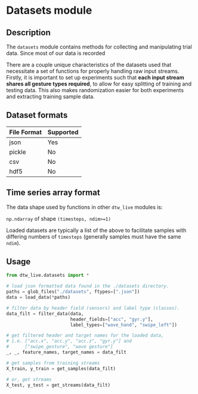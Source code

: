 # Datasets module

## Description

The `datasets` module contains methods for collecting and manipulating trial data. Since most of our data is recorded 

There are a couple unique characteristics of the datasets used that necessitate a set of functions for properly handling raw input streams. Firstly, it is important to set up experiments such that **each input stream shares all gesture types required**, to allow for easy splitting of training and testing data. This also makes randomization easier for both experiments and extracting training sample data.

## Dataset formats

| File Format | Supported |
|-------------|-----------|
| json        | Yes       |
| pickle      | No        |
| csv         | No        |
| hdf5        | No        |

## Time series array format

The data shape used by functions in other `dtw_live` modules is:

`np.ndarray` of shape `(timesteps, ndim>=1)`

Loaded datasets are typically a list of the above to facilitate samples with differing numbers of `timesteps` (generally samples must have the same `ndim`).

## Usage

```python
from dtw_live.datasets import *

# load json formatted data found in the ./datasets directory.
paths = glob_files("./datasets", ftypes=[".json"])
data = load_data(*paths)

# filter data by header field (sensors) and label type (classes).
data_filt = filter_data(data, 
                        header_fields=["acc", "gyr.y"],
                        label_types=["wave_hand", "swipe_left"])

# get filtered header and target names for the loaded data, 
# i.e. ["acc.x", "acc.y", "acc.z", "gyr.y"] and 
#      ["swipe_gesture", "wave gesture"]
_, _, feature_names, target_names = data_filt

# get samples from training streams
X_train, y_train = get_samples(data_filt)

# or, get streams
X_test, y_test = get_streams(data_filt)
```
